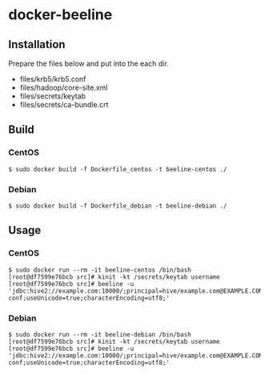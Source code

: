 # docker-beeline

## Installation
Prepare the files below and put into the each dir.

- files/krb5/krb5.conf
- files/hadoop/core-site.xml
- files/secrets/keytab
- files/secrets/ca-bundle.crt

## Build

### CentOS

```
$ sudo docker build -f Dockerfile_centos -t beeline-centos ./
```

### Debian

```
$ sudo docker build -f Dockerfile_debian -t beeline-debian ./
```

## Usage
### CentOS

```
$ sudo docker run --rm -it beeline-centos /bin/bash
[root@df7599e76bcb src]# kinit -kt /secrets/keytab username
[root@df7599e76bcb src]# beeline -u 'jdbc:hive2://example.com:10000/;principal=hive/example.com@EXAMPLE.COM;saslQop=auth-conf;useUnicode=true;characterEncoding=utf8;'
```

### Debian

```
$ sudo docker run --rm -it beeline-debian /bin/bash
[root@df7599e76bcb src]# kinit -kt /secrets/keytab username
[root@df7599e76bcb src]# beeline -u 'jdbc:hive2://example.com:10000/;principal=hive/example.com@EXAMPLE.COM;saslQop=auth-conf;useUnicode=true;characterEncoding=utf8;'
```
